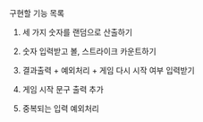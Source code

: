 구현할 기능 목록
1. 세 가지 숫자를 랜덤으로 산출하기

2. 숫자 입력받고 볼, 스트라이크 카운트하기

3. 결과출력 + 예외처리 + 게임 다시 시작 여부 입력받기

4. 게임 시작 문구 출력 추가

5. 중복되는 입력 예외처리


